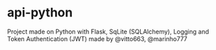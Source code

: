 # api-python
Project made on Python with Flask, SqLite (SQLAlchemy), Logging and Token Authentication (JWT)
made by @vitto663, @marinho777
